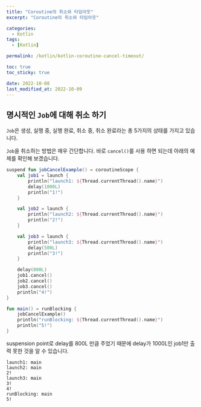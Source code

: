```yaml
---
title: "Coroutine의 취소와 타임아웃"
excerpt: "Coroutine의 취소와 타임아웃"

categories:
  - Kotlin
tags:
  - [Kotlin]

permalink: /kotlin/kotlin-coroutine-cancel-timeout/

toc: true
toc_sticky: true

date: 2022-10-08
last_modified_at: 2022-10-09
---
```


## 명시적인 ```Job```에 대해 취소 하기

```Job```은 생성, 실행 중, 실행 완료, 취소 중, 취소 완료라는 총 5가지의 상태를 가지고 있습니다.

```Job```을 취소하는 방법은 매우 간단합니다. 바로 ```cancel()```를 사용 하면 되는데 아래의 예제를 확인해 보겠습니다. 

``` kotlin
suspend fun jobCancelExample() = coroutineScope {
    val job1 = launch {
        println("launch1: ${Thread.currentThread().name}")
        delay(1000L)
        println("1!")
    }

    val job2 = launch {
        println("launch2: ${Thread.currentThread().name}")
        println("2!")
    }

    val job3 = launch {
        println("launch3: ${Thread.currentThread().name}")
        delay(500L)
        println("3!")  
    }

    delay(800L)
    job1.cancel()
    job2.cancel()
    job3.cancel()
    println("4!")
}

fun main() = runBlocking {
    jobCancelExample()
    println("runBlocking: ${Thread.currentThread().name}")
    println("5!")
}
``` 
suspension point로 delay를 800L 만큼 주었기 때문에 delay가 1000L인 job1만 출력 못한 것을 
알 수 있습니다. 

```
launch1: main
launch2: main
2!
launch3: main
3!
4!
runBlocking: main
5!
```

